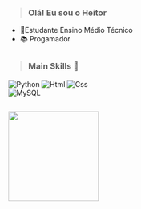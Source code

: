  >  ### Olá! Eu sou o Heitor 
- 🔭Estudante Ensino Médio Técnico
- 📚 Progamador

 

 ##
 
 >  ### Main Skills  💎
 
<div style="display: inline_block">

  
  <img align="center" alt="Python" src="https://img.shields.io/badge/python-3670A0?style=for-the-badge&logo=python&logoColor=ffdd54" />
  <img align="center" alt="Html" src="https://img.shields.io/badge/HTML5-E34F26?style=for-the-badge&logo=html5&logoColor=white" />
  <img align="center" alt="Css" src="https://img.shields.io/badge/CSS3-1572B6?style=for-the-badge&logo=css3&logoColor=white" />
  <br>
  <img align="center" alt="MySQL" src="https://img.shields.io/badge/MySQL-00000F?style=for-the-badge&logo=mysql&logoColor=white" />
   
</div>

## 
<img height="180em" src="https://github-readme-stats.vercel.app/api/top-langs/?username=PandaZorrao&layout=compact&theme=dark&langs_count=7"/>
 
  

